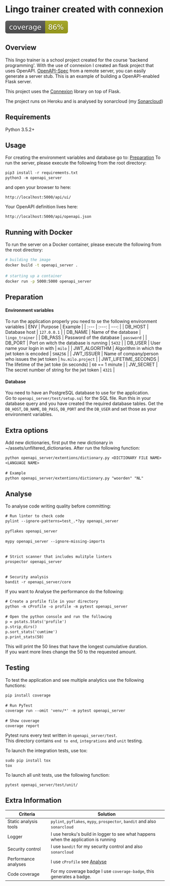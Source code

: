 # Lingo trainer created with connexion
![Alt text](openapi_server/test/coverage.svg)


## Overview
This lingo trainer is a school project created for the course 'backend programming'. 
With the use of connexion I created an flask project that uses OpenAPI. [OpenAPI-Spec](https://openapis.org) 
from a remote server, you can easily generate a server stub. This is an example of building a OpenAPI-enabled Flask server.

This project uses the [Connexion](https://github.com/zalando/connexion) library on top of Flask.

The project runs on Heroku and is analysed by sonarcloud (my [Sonarcloud](https://sonarcloud.io/dashboard?id=MiloVoorhout_hu_lingo_backend))

## Requirements
Python 3.5.2+

## Usage
For creating the environment variables and database go to: [Preparation](#preparation)
To run the server, please execute the following from the root directory:

```
pip3 install -r requirements.txt
python3 -m openapi_server
```

and open your browser to here:

```
http://localhost:5000/api/ui/
```

Your OpenAPI definition lives here:

```
http://localhost:5000/api/openapi.json
```

## Running with Docker

To run the server on a Docker container, please execute the following from the root directory:

```bash
# building the image
docker build -t openapi_server .

# starting up a container
docker run -p 5000:5000 openapi_server
```

## Preparation
#### Environment variables
To run the application properly you need to se the following environment variables
| ENV | Purpose | Example |
| :--- | :---: | ---: |
| DB_HOST | Database host | `127.0.0.1` |
| DB_NAME | Name of the database | `lingo_trainer` |
| DB_PASS | Password of the database | `password` |
| DB_PORT | Port on witch the database is running | `5432` |
| DB_USER | User name your login in with  | `milo` |
| JWT_ALGORITHM | Algorithm in which the jwt token is encoded  | `SHA256` |
| JWT_ISSUER | Name of company/person who issues the jwt token | `hu.milo.project` |
| JWT_LIFETIME_SECONDS | The lifetime of the jwt toke (in seconds) | `60` == 1 minute |
| JW_SECRET | The secret number of string for the jwt token | `4321` |

#### Database
You need to have an PostgreSQL database to use for the application. <br>
Go to `openapi_server/test/setup.sql` for the SQL file. Run this in your database query 
and you have created the required database tables. Get the `DB_HOST`, `DB_NAME`, `DB_PASS`,
`DB_PORT` and the `DB_USER` and set those as your environment variables.

## Extra options
Add new dictionaries, first put the new dictionary in ~/assets/unfiltered_dictionaries.
After run the following function:
```
python openapi_server/extentions/dictionary.py <DICTIONARY FILE NAME> <LANGUAGE NAME>

# Example
python openapi_server/extentions/dictionary.py "woorden" "NL"
```

## Analyse
To analyse code writing quality before committing:
```
# Run linter to check code
pylint --ignore-patterns=test_.*?py openapi_server

pyflakes openapi_server

mypy openapi_server --ignore-missing-imports


# Strict scanner that includes mulitple linters
prospector openapi_server 


# Security analysis
bandit -r openapi_server/core
```
If you want to Analyse the performance do the following:
```
# Create a profile file in your directory
python -m cProfile -o profile -m pytest openapi_server

# Open the python console and run the following
p = pstats.Stats('profile')
p.strip_dirs()
p.sort_stats('cumtime')
p.print_stats(50)
```
This will print the 50 lines that have the longest cumulative duration. <br>
If you want more lines change the 50 to the requested amount.

## Testing
To test the application and see multiple analytics use the following functions:

```
pip install coverage

# Run PyTest
coverage run --omit 'venv/*' -m pytest openapi_server

# Show coverage
coverage report
```
Pytest runs every test written in `openapi_server/test`. <br>
This directory contains `end to end`, `integrations` and `unit` testing.

To launch the integration tests, use tox:
```
sudo pip install tox
tox
```

To launch all unit tests, use the following function:
```
pytest openapi_server/test/unit/
```

## Extra Information
| Criteria | Solution  |
| --- | --- |
|  Static analysis tools  |  `pylint`, `pyflakes`, `mypy`, `prospector`, `bandit` and also `sonarcloud`  |
|  Logger  |  I use heroku's build in logger to see what happens when the application is running  |
|  Security control |  I use `bandit` for my security control and also `sonarcloud`  |
|  Performance analyses |  I use `cProfile` see [Analyse](#analyse) |
|  Code coverage |  For my coverage badge I use `coverage-badge`, this generates a badge. |
